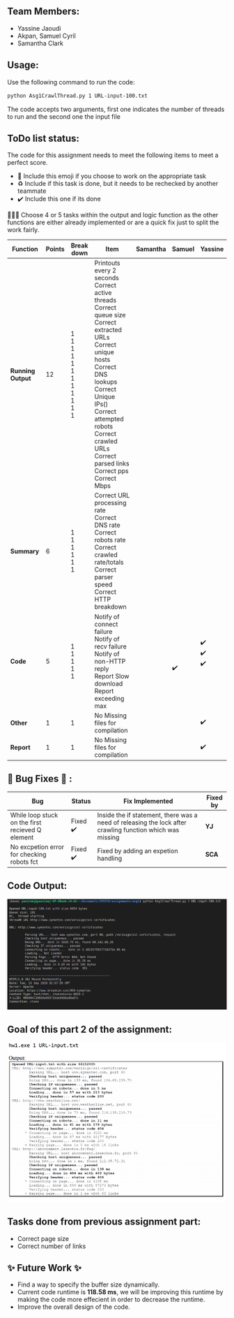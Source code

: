 ## Team Members:
* Yassine Jaoudi
* Akpan, Samuel Cyril
* Samantha Clark

## Usage:

Use the following command to run the code:

```bash
python Asg1CrawlThread.py 1 URL-input-100.txt
```

The code accepts two arguments, first one indicates the number of threads to run and the second one the input file

## ToDo list status:

The code for this assignment needs to meet the following items to meet a perfect score.

* :construction: Include this emoji if you choose to work on the appropriate task
* :recycle: Include if this task is done, but it needs to be rechecked by another teammate
* :heavy_check_mark: Include this one if its done


:rotating_light::rotating_light::rotating_light: Choose 4 or 5 tasks within the output and logic function as the other functions are either already implemented or are a quick fix just to split the work fairly.

| **Function**  | **Points**  | **Break down**  | **Item**  | **Samantha** | **Samuel** | **Yassine** | 
|---------------|-------------|-----------------|-----------|--------------|------------|-------------|
|  **Running Output**  | 12  | 1<br />1<br />1<br />1<br />1<br />1<br />1<br />1<br />1<br />1<br />1<br />1<br />  | Printouts every 2 seconds<br />Correct active threads<br />Correct queue size<br />Correct extracted URLs<br />Correct unique hosts<br />Correct DNS lookups<br />Correct Unique IPs()<br />Correct attempted robots<br />Correct crawled URLs<br />Correct parsed links<br />Correct pps<br />  Correct Mbps<br />   | <br /> <br /> <br /> <br /><br /><br /><br /><br /><br /><br /> | <br /><br /><br /><br /><br /> <br /> <br /><br /> <br /><br />| <br /><br /><br /><br /> <br /><br /><br /><br /><br /> <br /> |
|  **Summary**  | 6  | 1<br />1<br />1<br />1<br />1<br />1<br />  | Correct URL processing rate<br />Correct DNS rate<br />Correct robots rate<br />Correct crawled rate/totals<br />Correct parser speed <br />Correct HTTP breakdown <br />  | <br /> <br /><br /><br /> | <br /><br /><br /><br />  |  <br /><br /> <br /> <br /> |
|**Code**| 5  | 1<br />1<br />1<br />1<br />1<br />  |  Notify of connect failure<br /> Notify of recv failure<br /> Notify of non-HTTP reply<br />Report Slow download<br />Report exceeding max<br />  | <br /><br /><br /><br /><br />  | <br /><br /><br />:heavy_check_mark:<br /><br /> |  :heavy_check_mark:<br />:heavy_check_mark:<br />:heavy_check_mark:<br /><br /><br /> |
|  **Other**  | 1  | 1  | No Missing files for compilation  |  |   | :heavy_check_mark:  |
|  **Report**  | 1  | 1  | No Missing files for compilation  |  |   | :heavy_check_mark:  |

## :bug: Bug Fixes :bug: :

| **Bug** | **Status** | **Fix Implemented** | **Fixed by** |
|---------|------------|---------------------|--------------|
| While loop stuck on the first recieved Q element |  Fixed :heavy_check_mark: | Inside the if statement, there was a need of releasing the lock after crawling function which was missing | **YJ** |
| No excpetion error for checking robots fct |  Fixed :heavy_check_mark: | Fixed by adding an expetion handling  | **SCA** |


## Code Output:
![output](current_out_part2.png)

## Goal of this part 2 of the assignment:

![Goal](part2_goal_output.png)

## Tasks done from previous assignment part:

* Correct page size
* Correct number of links

## :sparkles: Future Work :sparkles:

* Find a way to specify the buffer size dynamically.
* Current code runtime is **118.58 ms**, we will be improving this runtime by making the code more effecient in order to decrease the runtime.
* Improve the overall design of the code. 
